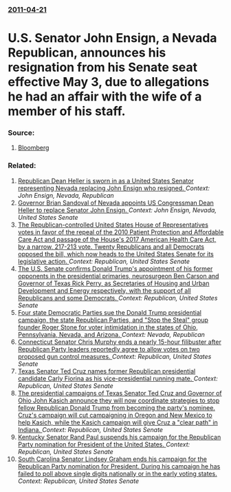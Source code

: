 ### [2011-04-21](/news/2011/04/21/index.md)

# U.S. Senator John Ensign, a Nevada Republican, announces his resignation from his Senate seat effective May 3, due to allegations he had an affair with the wife of a member of his staff. 




### Source:

1. [Bloomberg](http://www.bloomberg.com/news/2011-04-22/nevada-senator-ensign-announces-resignation-effective-may-3-1-.html)

### Related:

1. [Republican Dean Heller is sworn in as a United States Senator representing Nevada replacing John Ensign who resigned. ](/news/2011/05/9/republican-dean-heller-is-sworn-in-as-a-united-states-senator-representing-nevada-replacing-john-ensign-who-resigned.md) _Context: John Ensign, Nevada, Republican_
2. [Governor Brian Sandoval of Nevada appoints US Congressman Dean Heller to replace Senator John Ensign. ](/news/2011/04/27/governor-brian-sandoval-of-nevada-appoints-us-congressman-dean-heller-to-replace-senator-john-ensign.md) _Context: John Ensign, Nevada, United States Senate_
3. [The Republican-controlled United States House of Representatives votes in favor of the repeal of the 2010 Patient Protection and Affordable Care Act and passage of the House's 2017 American Health Care Act, by a narrow, 217-213 vote. Twenty Republicans and all Democrats opposed the bill, which now heads to the United States Senate for its legislative action. ](/news/2017/05/4/the-republican-controlled-united-states-house-of-representatives-votes-in-favor-of-the-repeal-of-the-2010-patient-protection-and-affordable.md) _Context: Republican, United States Senate_
4. [The U.S. Senate confirms Donald Trump's appointment of his former opponents in the presidential primaries, neurosurgeon Ben Carson and Governor of Texas Rick Perry, as Secretaries of Housing and Urban Development and Energy respectively, with the support of all Republicans and some Democrats. ](/news/2017/03/2/the-u-s-senate-confirms-donald-trump-s-appointment-of-his-former-opponents-in-the-presidential-primaries-neurosurgeon-ben-carson-and-gover.md) _Context: Republican, United States Senate_
5. [Four state Democratic Parties sue  the Donald Trump presidential campaign, the state Republican Parties, and "Stop the Steal"  group founder Roger Stone  for voter intimidation in the states of Ohio, Pennsylvania, Nevada, and Arizona. ](/news/2016/11/1/four-state-democratic-parties-sue-the-donald-trump-presidential-campaign-the-state-republican-parties-and-stop-the-steal-group-founder.md) _Context: Nevada, Republican_
6. [ Connecticut Senator Chris Murphy ends a nearly 15-hour filibuster after Republican Party leaders reportedly agree to allow votes on two proposed gun control measures. ](/news/2016/06/16/connecticut-senator-chris-murphy-ends-a-nearly-15-hour-filibuster-after-republican-party-leaders-reportedly-agree-to-allow-votes-on-two-pro.md) _Context: Republican, United States Senate_
7. [Texas Senator Ted Cruz names former Republican presidential candidate Carly Fiorina as his vice-presidential running mate. ](/news/2016/04/27/texas-senator-ted-cruz-names-former-republican-presidential-candidate-carly-fiorina-as-his-vice-presidential-running-mate.md) _Context: Republican, United States Senate_
8. [The presidential campaigns of Texas Senator Ted Cruz and Governor of Ohio John Kasich announce they will now coordinate strategies to stop fellow Republican Donald Trump from becoming the party's nominee. Cruz's campaign will cut campaigning in Oregon and New Mexico to help Kasich, while the Kasich campaign will give Cruz a "clear path" in Indiana. ](/news/2016/04/25/the-presidential-campaigns-of-texas-senator-ted-cruz-and-governor-of-ohio-john-kasich-announce-they-will-now-coordinate-strategies-to-stop-f.md) _Context: Republican, United States Senate_
9. [Kentucky Senator Rand Paul suspends his campaign for the Republican Party nomination for President of the United States. ](/news/2016/02/3/kentucky-senator-rand-paul-suspends-his-campaign-for-the-republican-party-nomination-for-president-of-the-united-states.md) _Context: Republican, United States Senate_
10. [South Carolina Senator Lindsey Graham ends his campaign for the Republican Party nomination for President. During his campaign he has failed to poll above single digits nationally or in the early voting states. ](/news/2015/12/21/south-carolina-senator-lindsey-graham-ends-his-campaign-for-the-republican-party-nomination-for-president-during-his-campaign-he-has-failed.md) _Context: Republican, United States Senate_
